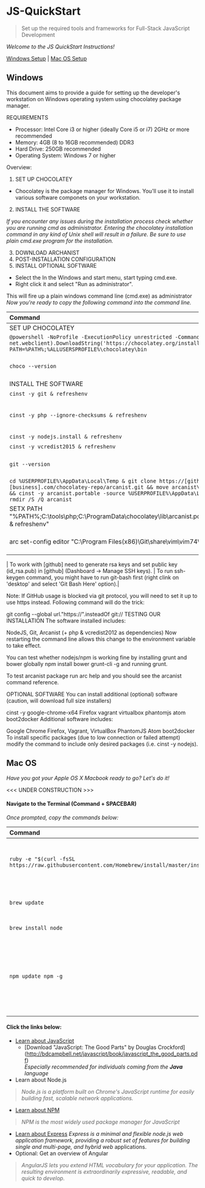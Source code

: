 # JS-QuickStart
> Set up the required tools and frameworks for Full-Stack JavaScript Development

<em> Welcome to the JS QuickStart Instructions! </em>

[Windows Setup](#windows) | [Mac OS Setup](#mac-os)

## Windows

This document aims to provide a guide for setting up the developer's workstation on Windows operating system using chocolatey package manager.

REQUIREMENTS
* Processor: Intel Core i3 or higher (ideally Core i5 or i7) 2GHz or more recommended
* Memory: 4GB (8 to 16GB recommended) DDR3
* Hard Drive: 250GB recommended
* Operating System: Windows 7 or higher

Overview:
1. SET UP CHOCOLATEY
 * Chocolatey is the package manager for Windows. You'll use it to install various software componets on your workstation.

2. INSTALL THE SOFTWARE

<em> If you encounter any issues during the installation process check whether you are running cmd as administrator. Entering the chocolatey installation command in any kind of Unix shell will result in a failure. Be sure to use plain cmd.exe program for the installation. </em> <br>

3. DOWNLOAD ARCHANIST <br>
4. POST-INSTALLATION CONFIGURATION<br>
5. INSTALL OPTIONAL SOFTWARE<br>

* Select the In the Windows and start menu, start typing cmd.exe. 
* Right click it and select "Run as administrator". 

This will fire up a plain windows command line (cmd.exe) as administrator
<em> Now you're ready to copy the following command into the command line.</em>

| Command       | Result       |
|:------------- |:-------------|
| SET UP CHOCOLATEY | |
| `@powershell -NoProfile -ExecutionPolicy unrestricted -Command "iex ((new-object net.webclient).DownloadString('https://chocolatey.org/install.ps1'))" && SET PATH=%PATH%;%ALLUSERSPROFILE%\chocolatey\bin` | This should download and setup chocolatey using powershell. |
| `choco --version` | Checks whether everything is working. You should see the current version of Chocolatey if the installation process finished successfully. |
| INSTALL THE SOFTWARE| |
| `cinst -y git & refreshenv` | Installs GIT |
| `cinst -y php --ignore-checksums & refreshenv` | Installs PHP (ignore-checksum flag required since feature was only left in configuration because previous choco had it according to "https://github.com/chocolatey/choco/issues/112".) | 
| `cinst -y nodejs.install & refreshenv` | Installs nodejs |
| `cinst -y vcredist2015 & refreshenv` | Installs vcredist2015 |
| `git --version` | Ensures that the git command is recognized. You may want to restart the command prompt. Ensure you have access to your project's repository|
| `cd %USERPROFILE%\AppData\Local\Temp & git clone https://[github].[business].com/chocolatey-repo/arcanist.git && move arcanist\php.ini C:\tools\php\ && cinst -y arcanist.portable -source %USERPROFILE%\AppData\Local\Temp\arcanist & rmdir /S /Q arcanist` | This command adds arcanist binary and npm to the PATH environment variable so we can use it. (You may be prompted to enter your credentials). |
| SETX PATH "%PATH%;C:\tools\php;C:\ProgramData\chocolatey\lib\arcanist.portable\tools\arcanist\bin; & refreshenv" | |
| arc set-config editor "C:\Program Files(x86)\Git\share\vim\vim74\vim.exe" | Arcanist requires you to set up an editor. This editor will be used to present you with differential forms. This example uses vim installed with git. |

| To work with [github] need to generate rsa keys and set public key (id_rsa.pub) in [github] (Dashboard -> Manage SSH keys). |  To run ssh-keygen command, you might have to run git-bash first (right clink on 'desktop' and select 'Git Bash Here' option).|

Note: If GitHub usage is blocked via git protocol, you will need to set it up to use https instead. Following command will do the trick:

git config --global url."https://".insteadOf git://
TESTING OUR INSTALLATION
The software installed includes:

NodeJS,
Git,
Arcanist (+ php & vcredist2012 as dependencies)
Now restarting the command line allows this change to the environment variable to take effect.

You can test whether nodejs/npm is working fine by installing grunt and bower globally npm install bower grunt-cli -g and running grunt.

To test arcanist package run arc help and you should see the arcanist command reference.

OPTIONAL SOFTWARE
You can install additional (optional) software (caution, will download full size installers)

cinst -y google-chrome-x64 Firefox vagrant virtualbox phantomjs atom boot2docker
Additional software includes:

Google Chrome
Firefox,
Vagrant,
VirtualBox
PhantomJS
Atom
boot2docker
To install specific packages (due to low connection or failed attempt) modify the command to include only desired packages (i.e. cinst -y nodejs).


## Mac OS
<em> Have you got your Apple OS X Macbook ready to go? Let's do it! </em>

<<< UNDER CONSTRUCTION >>>

#### Navigate to the Terminal (Command + SPACEBAR)
*Once prompted, copy the commands below:*

| Command        | Result           |
|:------------- |:-------------|
| `ruby -e "$(curl -fsSL https://raw.githubusercontent.com/Homebrew/install/master/install)"` | Installs Homebrew, the MAC OS package manager |
| `brew update`       | Checks for latest version of Homebrew |
| `brew install node` | Installs Node.js                      |
| `npm update npm -g` | Installs npm, the major package manager for JavaScript (Learn about it [here]()) |                                      |

#### Click the links below:

* [Learn about JavaScript](http://bdcampbell.net/javascript/book/javascript_the_good_parts.pdf)
  * [Download "JavaScript: The Good Parts" by Douglas Crockford] (http://bdcampbell.net/javascript/book/javascript_the_good_parts.pdf) <br>
    <em> Especially recommended for individuals coming from the <b>Java</b> language </em>
* Learn about Node.js <br>
> <em> Node.js is a platform built on Chrome's JavaScript runtime for easily building fast, scalable network applications. </em>
* [Learn about NPM](https://www.npmjs.com/)
> <em> NPM is the most widely used package manager for JavaScript </em>
* [Learn about Express](http://expressjs.com/)
<em>Express is a minimal and flexible node.js web application framework, providing a robust set of features for building single and multi-page, and hybrid web</em> applications.
* Optional: Get an overview of Angular
> <em> AngularJS lets you extend HTML vocabulary for your application. The resulting environment is extraordinarily expressive, readable, and quick to develop. </em>
